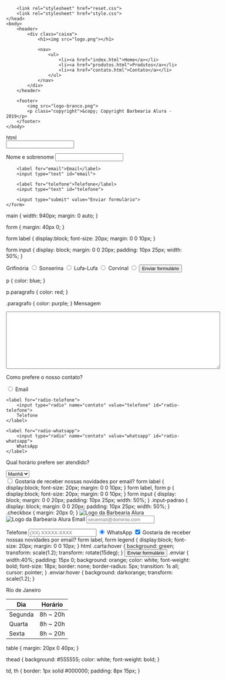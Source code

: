 <!DOCTYPE html>
<html>
    <head>
        <meta charset="UTF-8">
        <title>Contato - Barbearia Alura</title>

        <link rel="stylesheet" href="reset.css">
        <link rel="stylesheet" href="style.css">
    </head>
    <body>
        <header>
            <div class="caixa">
                <h1><img src="logo.png"></h1>

                <nav>
                    <ul>
                        <li><a href="index.html">Home</a></li>
                        <li><a href="produtos.html">Produtos</a></li>
                        <li><a href="contato.html">Contato</a></li>
                    </ul>
                </nav>
            </div>
        </header>

        <footer>
            <img src="logo-branco.png">
            <p class="copyright">&copy; Copyright Barbearia Alura - 2019</p>
        </footer>
    </body>
</html>
html
<main>
<form>
<label> </label>
<input>
</form>
</main>
<main>
    <form>
        <label for="nomesobrenome">Nome e sobrenome</label>
        <input type="text" id="nomesobrenome">

        <label for="email">Email</label>
        <input type="text" id="email">

        <label for="telefone">Telefone</label>
        <input type="text" id="telefone">

        <input type="submit" value="Enviar formulário">
    </form>
</main>
main {
    width: 940px;
    margin: 0 auto;
}

form {
    margin: 40px 0;
}

form label {
    display:block;
    font-size: 20px;
    margin: 0 0 10px;
}

form input {
    display: block;
    margin: 0 0 20px;
    padding: 10px 25px;
    width: 50%;
}
<main>
<form>
<label> Grifinória </label>
<input type="radio" value="grifinoria" id="radio-grifinoria">
<label> Sonserina </label>
<input type="radio" value="sonserina" id="radio-sonserina">
<label> Lufa-Lufa </label>
<input type="radio" value="lufa-lufa" id="radio-lufa-lufa">
<label> Corvinal </label>
<input type="radio" value="corvinal" id="radio-corvinal">
<input type="submit" value="Enviar formulário" />
</form>
</main>
<p class="paragrafo">

p {
    color: blue;
}

p.paragrafo {
    color: red;
}

.paragrafo {
    color: purple;
}
<label for="mensagem">Mensagem</label>
<textarea cols="70" rows="10" id="mensagem" class="input-padrao"></textarea>
<div>
    <p>Como prefere o nosso contato?</p>
    <label for="radio-email">
        <input type="radio" name="contato" value="email" id="radio-email">
        Email
    </label>
    
    <label for="radio-telefone">
        <input type="radio" name="contato" value="telefone" id="radio-telefone"> 
        Telefone
    </label>
    
    <label for="radio-whatsapp">
        <input type="radio" name="contato" value="whatsapp" id="radio-whatsapp">
        WhatsApp
    </label>
</div>
<div>
    <p>Qual horário prefere ser atendido?</p>
    <select>
        <option>Manhã</option>
        <option>Tarde</option>
        <option>Noite</option>
    </select>
</div>
<label class="checkbox">
    <input type="checkbox">
    Gostaria de receber nossas novidades por email?
</label>
form label {
    display:block;
    font-size: 20px;
    margin: 0 0 10px;
}
form label, form p {
    display:block;
    font-size: 20px;
    margin: 0 0 10px;
}
form input {
    display: block;
    margin: 0 0 20px;
    padding: 10px 25px;
    width: 50%;
}
.input-padrao {
    display: block;
    margin: 0 0 20px;
    padding: 10px 25px;
    width: 50%;
}
.checkbox {
    margin: 20px 0;
}
<img src="logo.png" alt="Logo da Barbearia Alura">
<img src="logo-branco.png" alt="Logo da Barbearia Alura">
<label for="email">Email</label>
<input type="email" id="email" class="input-padrao" required placeholder="seuemail@dominio.com">

<label for="telefone">Telefone</label>
<input type="tel" id="telefone" class="input-padrao" required placeholder="(XX) XXXXX-XXXX">
<label for="radio-whatsapp">
    <input type="radio" name="contato" value="whatsapp" id="radio-whatsapp" checked>
    WhatsApp
</label>
<label class="checkbox">
    <input type="checkbox" checked>
    Gostaria de receber nossas novidades por email?
</label>
form label, form legend {
    display:block;
    font-size: 20px;
    margin: 0 0 10px;
}
html
.carta:hover { 
   background: green; 
   transform: scale(1.2); 
   transform: rotate(15deg); 
}
<input type="submit" value="Enviar formulário" class="enviar">
.enviar {
    width:40%;
    padding: 15px 0;
    background: orange;
    color: white;
    font-weight: bold;
    font-size: 18px;
    border: none;
    border-radius: 5px;
    transition: 1s all;
    cursor: pointer;
}
.enviar:hover {
    background: darkorange;
    transform: scale(1.2);
}
<tr>
    <td colspan="5">Rio de Janeiro</td> 
</tr>
<table>
    <thead>
        <tr>
            <th>Dia</th>
            <th>Horário</th>
        </tr>
    </thead>
    <tbody>
        <tr>
            <td>Segunda</td>
            <td>8h ~ 20h</td>
        </tr>
        <tr>
            <td>Quarta</td>
            <td>8h ~ 20h</td>
        </tr>
        <tr>
            <td>Sexta</td>
            <td>8h ~ 20h</td>
        </tr>
    </tbody>
</table>
table {
    margin: 20px 0 40px;
}

thead {
    background: #555555;
    color: white;
    font-weight: bold;
}

td, th {
    border: 1px solid #000000;
    padding: 8px 15px;
}
